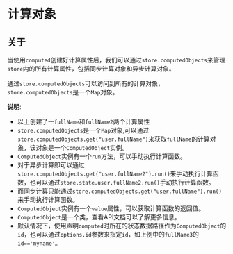 # 计算对象

## 关于

当使用`computed`创建好计算属性后，我们可以通过`store.computedObjects`来管理`store`内的所有计算属性，包括同步计算对象和异步计算对象。

通过`store.computedObjects`可以访问到所有的计算对象，`store.computedObjects`是一个`Map`对象。
 
<demo react="computed/computedObject.tsx" />

**说明**:

- 以上创建了一`fullName`和`fullName2`两个计算属性
- `store.computedObjects`是一个`Map`对象,可以通过`store.computedObjects.get("user.fullName")`来获取`fullName`的计算对象，该对象是一个`ComputedObject`实例。
- `ComputedObject`实例有一个`run`方法，可以手动执行计算函数。
- 对于异步计算即可以通过`store.computedObjects.get("user.fullName2").run()`来手动执行计算函数，也可以通过`store.state.user.fullName2.run()`手动执行计算函数。
- 而同步计算只能通过`store.computedObjects.get("user.fullName").run()`来手动执行计算函数。
- `ComputedObject`实例有一个`value`属性，可以获取计算函数的返回值。
- `ComputedObject`是一个类，查看API文档可以了解更多信息。
- 默认情况下，使用声明`computed`时所在的状态数据路径作为`ComputedObject`的`id`，也可以通过`options.id`参数来指定`id`，如上例中的`fullName3`的`id=='myname'`。